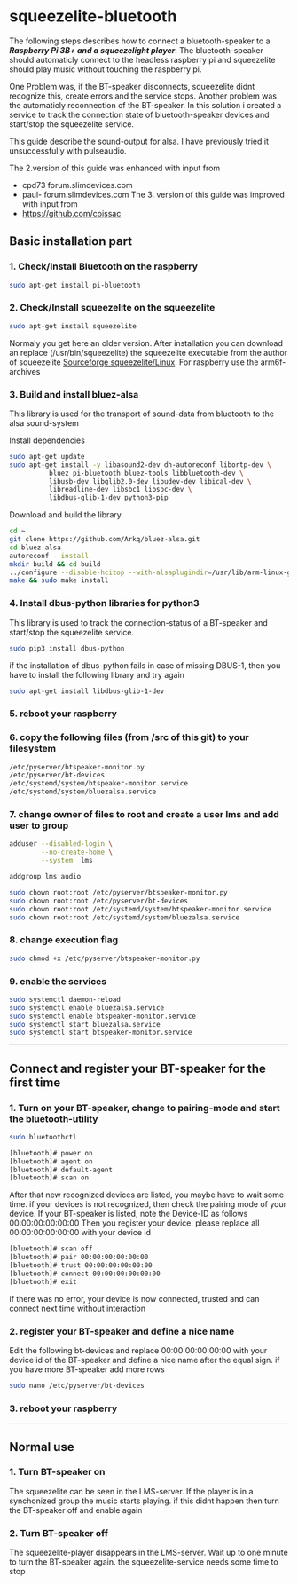 # squeezelite-bluetooth

The following steps describes how to connect a bluetooth-speaker to a ***Raspberry Pi 3B+ and a squeezelight player***.
The bluetooth-speaker should automaticly connect to the headless raspberry pi and squeezelite should play
music without touching the raspberry pi.

One Problem was, if the BT-speaker disconnects, squeezelite didnt recognize this, create errors and the service stops.
Another problem was the automaticly reconnection of the BT-speaker. In this solution i created a service to track the connection state of bluetooth-speaker devices and start/stop the squeezelite service.

This guide describe the sound-output for alsa. I have previously tried it unsuccessfully with pulseaudio.

The 2.version of this guide was enhanced with input from 
* cpd73 forum.slimdevices.com
* paul- forum.slimdevices.com
The 3. version of this guide was improved with input from
* https://github.com/coissac

## Basic installation part

### 1. Check/Install Bluetooth on the raspberry

```bash
sudo apt-get install pi-bluetooth
```

### 2. Check/Install squeezelite on the squeezelite

```bash
sudo apt-get install squeezelite
```
Normaly you get here an older version. After installation you can download an replace (/usr/bin/squeezelite) the squeezelite executable from the author of squeezelite
[Sourceforge squeezelite/Linux](https://sourceforge.net/projects/lmsclients/files/squeezelite/linux/). For raspberry use the arm6f-archives

### 3. Build and install bluez-alsa
This library is used for the transport of sound-data from bluetooth to the alsa sound-system

Install dependencies
```bash
sudo apt-get update
sudo apt-get install -y libasound2-dev dh-autoreconf libortp-dev \
          bluez pi-bluetooth bluez-tools libbluetooth-dev \
          libusb-dev libglib2.0-dev libudev-dev libical-dev \
          libreadline-dev libsbc1 libsbc-dev \
          libdbus-glib-1-dev python3-pip
```

Download and build the library
```bash
cd ~
git clone https://github.com/Arkq/bluez-alsa.git
cd bluez-alsa
autoreconf --install
mkdir build && cd build
../configure --disable-hcitop --with-alsaplugindir=/usr/lib/arm-linux-gnueabihf/alsa-lib
make && sudo make install
```

### 4. Install dbus-python libraries for python3
This library is used to track the connection-status of a BT-speaker and start/stop the squeezelite service. 

```bash
sudo pip3 install dbus-python
```

if the installation of dbus-python fails in case of missing DBUS-1, then you have to install the following library and try again

```bash
sudo apt-get install libdbus-glib-1-dev
```

### 5. reboot your raspberry

### 6. copy the following files (from /src of this git) to your filesystem

```bash
/etc/pyserver/btspeaker-monitor.py
/etc/pyserver/bt-devices
/etc/systemd/system/btspeaker-monitor.service
/etc/systemd/system/bluezalsa.service
```

### 7. change owner of files to root and create a user lms and add user to group

```bash
adduser --disabled-login \
        --no-create-home \
        --system  lms
```

```bash
addgroup lms audio
```


```bash
sudo chown root:root /etc/pyserver/btspeaker-monitor.py
sudo chown root:root /etc/pyserver/bt-devices
sudo chown root:root /etc/systemd/system/btspeaker-monitor.service
sudo chown root:root /etc/systemd/system/bluezalsa.service
```

### 8. change execution flag

```bash
sudo chmod +x /etc/pyserver/btspeaker-monitor.py
```

### 9. enable the services

```bash
sudo systemctl daemon-reload
sudo systemctl enable bluezalsa.service
sudo systemctl enable btspeaker-monitor.service
sudo systemctl start bluezalsa.service
sudo systemctl start btspeaker-monitor.service
```

---

## Connect and register your BT-speaker for the first time

### 1. Turn on your BT-speaker, change to pairing-mode and start the bluetooth-utility

```bash
sudo bluetoothctl 
```

```bash
[bluetooth]# power on
[bluetooth]# agent on
[bluetooth]# default-agent
[bluetooth]# scan on
```

After that new recognized devices are listed, you maybe have to wait some time. if your devices is not recognized, then check the pairing mode of your device.
If your BT-speaker is listed, note the Device-ID as follows 00:00:00:00:00:00
Then you register your device. please replace all 00:00:00:00:00:00 with your device id

```bash
[bluetooth]# scan off
[bluetooth]# pair 00:00:00:00:00:00
[bluetooth]# trust 00:00:00:00:00:00
[bluetooth]# connect 00:00:00:00:00:00
[bluetooth]# exit
```
if there was no error, your device is now connected, trusted and can connect next time without interaction

### 2. register your BT-speaker and define a nice name
Edit the following bt-devices and replace 00:00:00:00:00:00 with your device id of the BT-speaker and
define a nice name after the equal sign. if you have more BT-speaker add more rows

```bash
sudo nano /etc/pyserver/bt-devices
```

### 3. reboot your raspberry

---

## Normal use

### 1. Turn BT-speaker on

The squeezelite can be seen in the LMS-server.
If the player is in a synchonized group the music starts playing.
if this didnt happen then turn the BT-speaker off and enable again 

### 2. Turn BT-speaker off

The squeezelite-player disappears in the LMS-server.
Wait up to one minute to turn the BT-speaker again.
the squeezelite-service needs some time to stop


